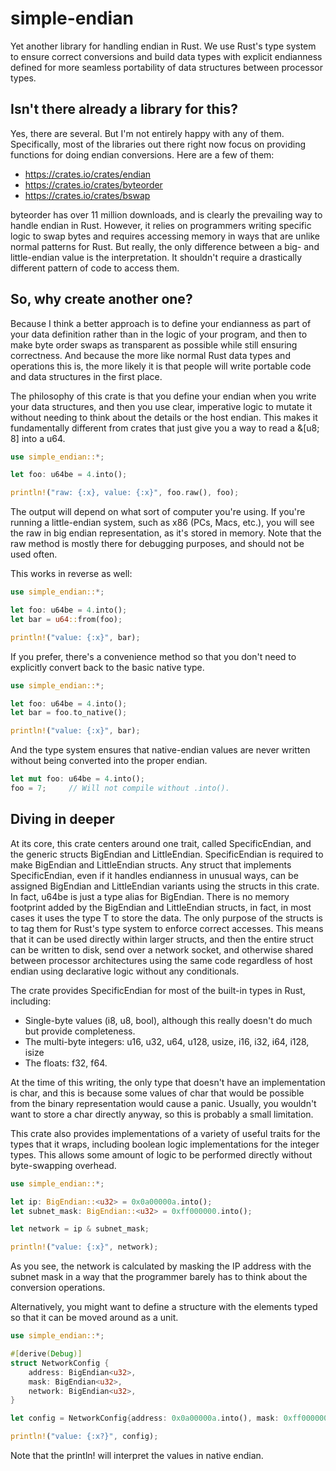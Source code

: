 # simple-endian

Yet another library for handling endian in Rust.  We use Rust's type system to ensure correct conversions and build data types with explicit endianness defined for more seamless portability of data structures between processor types.

## Isn't there already a library for this?

Yes, there are several.  But I'm not entirely happy with any of them.  Specifically, most of the libraries out there right now focus on providing functions for doing endian conversions.  Here are a few of them:

* https://crates.io/crates/endian
* https://crates.io/crates/byteorder
* https://crates.io/crates/bswap

byteorder has over 11 million downloads, and is clearly the prevailing way to handle endian in Rust.  However, it relies on programmers writing specific logic to swap bytes and requires accessing memory in ways that are unlike normal patterns for Rust.  But really, the only difference between a big- and little-endian value is the interpretation.  It shouldn't require a drastically different pattern of code to access them.

## So, why create another one?

Because I think a better approach is to define your endianness as part of your data definition rather than in the logic of your program, and then to make byte order swaps as transparent as possible while still ensuring correctness.  And because the more like normal Rust data types and operations this is, the more likely it is that people will write portable code and data structures in the first place.

The philosophy of this crate is that you define your endian when you write your data structures, and then you use clear, imperative logic to mutate it without needing to think about the details or the host endian.  This makes it fundamentally different from crates that just give you a way to read a &[u8; 8] into a u64.

```Rust
use simple_endian::*;

let foo: u64be = 4.into();

println!("raw: {:x}, value: {:x}", foo.raw(), foo);
```

The output will depend on what sort of computer you're using.  If you're running a little-endian system, such as x86 (PCs, Macs, etc.), you will see the raw in big endian representation, as it's stored in memory.  Note that the raw method is mostly there for debugging purposes, and should not be used often.

This works in reverse as well:
```Rust
use simple_endian::*;

let foo: u64be = 4.into();
let bar = u64::from(foo);

println!("value: {:x}", bar);
```

If you prefer, there's a convenience method so that you don't need to explicitly convert back to the basic native type.
```Rust
use simple_endian::*;

let foo: u64be = 4.into();
let bar = foo.to_native();

println!("value: {:x}", bar);
```

And the type system ensures that native-endian values are never written without being converted into the proper endian.

```Rust
let mut foo: u64be = 4.into();
foo = 7;     // Will not compile without .into().
```


## Diving in deeper

At its core, this crate centers around one trait, called SpecificEndian<T>, and the generic structs BigEndian<T> and LittleEndian<T>.  SpecificEndian<T> is required to make BigEndian<T> and LittleEndian<T> structs.  Any struct that implements SpecificEndian, even if it handles endianness in unusual ways, can be assigned BigEndian and LittleEndian variants using the structs in this crate.  In fact, u64be is just a type alias for BigEndian<u64>.  There is no memory footprint added by the BigEndian<T> and LittleEndian<T> structs, in fact, in most cases it uses the type T to store the data.  The only purpose of the structs is to tag them for Rust's type system to enforce correct accesses.  This means that it can be used directly within larger structs, and then the entire struct can be written to disk, send over a network socket, and otherwise shared between processor architectures using the same code regardless of host endian using declarative logic without any conditionals.

The crate provides SpecificEndian for most of the built-in types in Rust, including:

* Single-byte values (i8, u8, bool), although this really doesn't do much but provide completeness.
* The multi-byte integers: u16, u32, u64, u128, usize, i16, i32, i64, i128, isize
* The floats: f32, f64.

At the time of this writing, the only type that doesn't have an implementation is char, and this is because some values of char that would be possible from the binary representation would cause a panic.  Usually, you wouldn't want to store a char directly anyway, so this is probably a small limitation.

This crate also provides implementations of a variety of useful traits for the types that it wraps, including boolean logic implementations for the integer types.  This allows some amount of logic to be performed directly without byte-swapping overhead.

```Rust
use simple_endian::*;

let ip: BigEndian::<u32> = 0x0a00000a.into();
let subnet_mask: BigEndian::<u32> = 0xff000000.into();

let network = ip & subnet_mask;

println!("value: {:x}", network);
```

As you see, the network is calculated by masking the IP address with the subnet mask in a way that the programmer barely has to think about the conversion operations.

Alternatively, you might want to define a structure with the elements typed so that it can be moved around as a unit.

```Rust
use simple_endian::*;

#[derive(Debug)]
struct NetworkConfig {
    address: BigEndian<u32>,
    mask: BigEndian<u32>,
    network: BigEndian<u32>,
}

let config = NetworkConfig{address: 0x0a00000a.into(), mask: 0xff000000.into(), network: (0x0a00000a & 0xff000000).into()}

println!("value: {:x?}", config);
```

Note that the println! will interpret the values in native endian.

